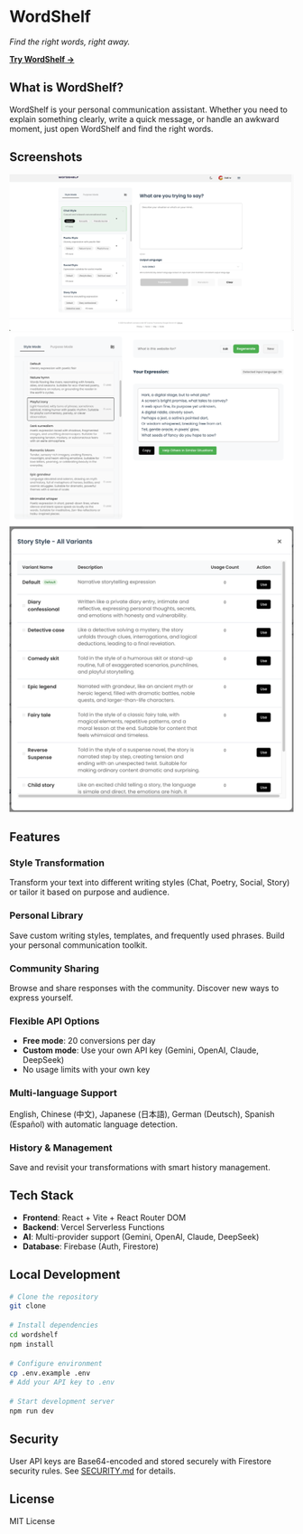 # WordShelf

*Find the right words, right away.*

**[Try WordShelf →](https://wordshelf.vercel.app)**

## What is WordShelf?

WordShelf is your personal communication assistant. Whether you need to explain something clearly, write a quick message, or handle an awkward moment, just open WordShelf and find the right words.

## Screenshots

![Homepage](wordshelf/docs/screenshots/homepage.png)
![Text Transformation](wordshelf/docs/screenshots/transformation.png)
![Variants](wordshelf/docs/screenshots/Variants.png)

## Features

###  Style Transformation
Transform your text into different writing styles (Chat, Poetry, Social, Story) or tailor it based on purpose and audience.

###  Personal Library
Save custom writing styles, templates, and frequently used phrases. Build your personal communication toolkit.

###  Community Sharing
Browse and share responses with the community. Discover new ways to express yourself.

###  Flexible API Options
- **Free mode**: 20 conversions per day
- **Custom mode**: Use your own API key (Gemini, OpenAI, Claude, DeepSeek)
- No usage limits with your own key

###  Multi-language Support
 English, Chinese (中文), Japanese (日本語), German (Deutsch), Spanish (Español) with automatic language detection.

###  History & Management
Save and revisit your transformations with smart history management.

## Tech Stack

- **Frontend**: React + Vite + React Router DOM
- **Backend**: Vercel Serverless Functions
- **AI**: Multi-provider support (Gemini, OpenAI, Claude, DeepSeek)
- **Database**: Firebase (Auth, Firestore)

## Local Development

```bash
# Clone the repository
git clone 

# Install dependencies
cd wordshelf
npm install

# Configure environment
cp .env.example .env
# Add your API key to .env

# Start development server
npm run dev
```

## Security

User API keys are Base64-encoded and stored securely with Firestore security rules. See [SECURITY.md](wordshelf/SECURITY.md) for details.

## License

MIT License 


